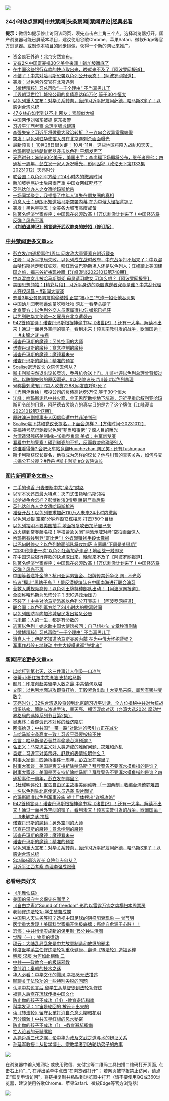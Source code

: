 ![](https://raw.githubusercontent.com/jsvpn/jsproxy/dev/64photo/fqnews-qr.jpg)

<div id="tt">
<h3>24小时热点禁闻|<a href="#%E4%B8%AD%E5%85%B1%E7%A6%81%E9%97%BB%E6%9B%B4%E5%A4%9A%E6%96%87%E7%AB%A0">中共禁闻</a>|<a href="#%E5%9B%BE%E7%89%87%E6%96%B0%E9%97%BB%E6%9B%B4%E5%A4%9A%E6%96%87%E7%AB%A0">头条禁闻</a>|<a href="#%E6%96%B0%E9%97%BB%E8%AF%84%E8%AE%BA%E6%9B%B4%E5%A4%9A%E6%96%87%E7%AB%A0">禁闻评论|<a href="#%E5%BF%85%E7%9C%8B%E7%BB%8F%E5%85%B8%E5%A5%BD%E6%96%87">经典必看</a></h3>
<div><b>提示：</b>微信如提示停止访问该网页，须先点击右上角三个点，选择浏览器打开。国产浏览器可能已屏蔽本项目，建议使用谷歌Chrome、苹果Safari、微软Edge等官方浏览器。或<a href="%E5%88%B6%E4%BD%9Cgit%E7%A6%81%E9%97%BB%E9%95%9C%E5%83%8F.md">制作本项目的同步镜像</a>，获得一个新的网址来推广。</div>
<ul>

<li><a href="/cnnews/20231013/1946633.md">资金疯狂外逃！北京突然宣布…</a></li>
<li><a href="/cnnews/20231013/1946458.md">又有2名中国富豪携30亿美金来润！新加坡赢麻了</a></li>
<li><a href="/topimagenews/20231013/1946646.md">在中国这些银行存款的快点取出来，晚就来不及了【阿波罗网报道】</a></li>
<li><a href="/topimagenews/20231013/1946609.md">不装了！中共对哈马斯恐袭以色列公开表态！【阿波罗网报道】</a></li>
<li><a href="/cnnews/20231013/1946678.md">突发：以色列外交官在北京遇刺</a></li>
<li><a href="/topimagenews/20231013/1946492.md">【微博精粹】习总再吹“一千个理由” 不当真男儿了</a></li>
<li><a href="/cbnews/20231013/1946520.md">〖兲朝浮世绘〗城投公司的负债高达65万亿,等于30个恒大</a></li>
<li><a href="/comments/20231013/1946692.md">以色列重大宣布：对华关系转向，轰炸习近平好友阿萨德，哈马斯S定了！以感谢台湾总统</a></li>
<li><a href="/yule/20231013/1946442.md">47岁林心如老到认不出 网友：素颜似大妈</a></li>
<li><a href="/headline/20231013/1946704.md">中国网传刘强东被抓 京东报警</a></li>
<li><a href="/comments/20231013/1946672.md">习近平江西考察 总理李强成跟班</a></li>
<li><a href="/baitai/20231013/1946689.md">李强失宠？习近平将做重大政治转折 ？一连串会议异常露端倪</a></li>
<li><a href="/baitai/20231013/1946735.md">突发！以色列驻华使馆人员在北京遇刺杀画面曝光</a></li>
<li><a href="/sohnews/20231013/1946685.md">最新预言！ 10月28日很关键！ 10月-11月，这些地区将陷入战乱和天灾…</a></li>
<li><a href="/worldnews/20231013/1946612.md">哈玛斯疑似持朝鲜武器袭击以色列 平壤发声了</a></li>
<li><a href="/comments/20231013/1946446.md">天亮时分：冻结60亿美元，美国出手；李尚福下场即将公布，继任者是他；四通桥一周年，彭立发一家人近况曝光，形同囚犯（政论天下第1133集 20231012）天亮时分</a></li>
<li><a href="/topimagenews/20231013/1946594.md">联合国：以色列军方给了24小时内的撤离时间</a></li>
<li><a href="/baitai/20231013/1946699.md">新加坡辱骂护士后果很严重 中国女网红吓坏了</a></li>
<li><a href="/topimagenews/20231014/1946889.md">英伟达创办人之女遭哈玛斯枪杀</a></li>
<li><a href="/funmedia/20231013/1946502.md">一场同学聚会，我顿悟了中年人消失在朋友圈的真相</a></li>
<li><a href="/topimagenews/20231013/1946428.md">消息人士：伊朗不知道哈马斯突袭内幕 在为中俄大怪招背锅？</a></li>
<li><a href="/cnnews/20231013/1946515.md">突发！黑色星期五！全美各大城市高度戒备</a></li>
<li><a href="/topimagenews/20231013/1946629.md">陆著名经济学家疾呼：中国现在必须改革！1万亿刺激计划来了！中国经济将反弹？风光不再</a></li>
<li><b><a href="/comments/20200207/1272816.md" target="_blank">《刘伯温碑记》预言避开武汉肺炎的妙招（修订版）</a></b></li>
</ul>
</div>

<div class="catlist">
<h3><a href="/cbnews/" target="_blank">中共禁闻</a><span><a href="/cbnews/" target="_blank" rel="nofollow">更多文章>></a></span></h3>
<ul>
<li><a href="/cbnews/20231014/1946956.md" target="_blank">彭立发/四通桥事件1周年 网友称大量警察在附近截查</a></li>
<li><a href="/cbnews/20231014/1946938.md" target="_blank">江峰：习近平搅局失败，以色列成立战时政府，中东战争打不起来了；中以混血哈玛斯掳走粉红狂欢，粉红愿做巴勒斯坦人还是以色列人；江峰踏上美国建国之旅，福吉谷祈祷现神蹟【江峰漫谈20231013第748期】</a></li>
<li><a href="/cbnews/20231014/1946881.md" target="_blank">中以混血女儿被哈马斯绑架 母恳请习救女 习怎么想？【阿波罗网报导】</a></li>
<li><a href="/cbnews/20231014/1946873.md" target="_blank">美国思想领袖：【精彩片段】 习近平身边的隐匿谋逆者究竟是谁？中共刮代理人夺权风暴 &#8211; #新闻大家谈</a></li>
<li><a href="/cbnews/20231014/1946847.md" target="_blank">恋爱3年公务员男友偷偷结婚 正宫“被小三”气炸一招让他吞恶果</a></li>
<li><a href="/cbnews/20231014/1946846.md" target="_blank">中国幼儿园老师逼幼童吃呕吐物 网友一看拳头硬了</a></li>
<li><a href="/cbnews/20231013/1946784.md" target="_blank">北京警方：以色列外交人员家属遭扎伤 嫌犯已抓获</a></li>
<li><a href="/cbnews/20231013/1946737.md" target="_blank">以色列驻华大使馆一名雇员在北京遭袭击</a></li>
<li><a href="/comments/20231013/1946698.md" target="_blank">942首预言诗！诺查丹玛斯根据神谕书写《诸世纪》！还有一大半，解读不出来！通过一面另外空间的镜子，看到未来！预言宗教引发的战争，欧洲国运！｜ #未解之谜 扶摇</a></li>
<li><a href="/comments/20231013/1946697.md" target="_blank">诺查丹玛斯的魔镜：另外空间的大师</a></li>
<li><a href="/comments/20231013/1946696.md" target="_blank">诺查丹玛斯的魔镜：意念控制的魔镜</a></li>
<li><a href="/comments/20231013/1946695.md" target="_blank">诺查丹玛斯的魔镜：魔镜看未来</a></li>
<li><a href="/comments/20231013/1946694.md" target="_blank">诺查丹玛斯的魔镜：精准的预言</a></li>
<li><a href="/comments/20231013/1946686.md" target="_blank">Scalise退选议长 众院何去何从？</a></li>
<li><a href="/comments/20231013/1946630.md" target="_blank">斯卡利斯突然退出议长竞选，乔丹机会送上门。川普批评以色列总理曾背叛过他。以防御失败的原因曝光。#众议院议长 #川普 #以色列总理</a></li>
<li><a href="/cbnews/20231013/1946610.md" target="_blank">号称最刺激餐厅?每人收费2288,网友直呼吓死了</a></li>
<li><a href="/cbnews/20231013/1946520.md" target="_blank">〖兲朝浮世绘〗城投公司的负债高达65万亿,等于30个恒大</a></li>
<li><a href="/cbnews/20231013/1946381.md" target="_blank">江峰：哈玛斯走私中共火箭，金正恩帮助挖地下坑道，习近平重启叙利亚哈玛斯司令部的用意，阿萨德去灵隐寺的真实目的是为了这个牌位【江峰漫谈20231012第747期】</a></li>
<li><a href="/cbnews/20231013/1946311.md" target="_blank">原驻澳洲副领事夫人因信仰遭中共非法判刑</a></li>
<li><a href="/comments/20231013/1946304.md" target="_blank">Scalise赢下共和党议长提名，下面会怎样？【方伟时间-20231012】</a></li>
<li><a href="/cbnews/20231012/1946232.md" target="_blank">美福特号航母驰援以色列“非当和事佬”？惊人目的曝光</a></li>
<li><a href="/cbnews/20231012/1946231.md" target="_blank">台湾造潜舰搭美制Mk-48重型鱼雷 美媒：共军新梦魇</a></li>
<li><a href="/cbnews/20231012/1946075.md" target="_blank">看看中共的警察！碰到碰瓷的不抓，反而教唆他碰瓷别人</a></li>
<li><a href="/cbnews/20231012/1946045.md" target="_blank">这谁看得懂? 合肥火车站竟翻Huochezhan 网民笑 : 还有Tushuguan</a></li>
<li><a href="/comments/20231012/1946034.md" target="_blank">斯卡利斯获议长提名，他将成为怎样的议长？他与川普的真实关系，如何与麦卡锡公开分裂？#乔丹 #斯卡利斯 #众议院议长</a></li>

</ul>
</div>
<div class="catlist">
<h3><a href="/topimagenews/" target="_blank">图片新闻</a><span><a href="/topimagenews/" target="_blank" rel="nofollow">更多文章>></a></span></h3>
<ul>
<li><a href="/topimagenews/20231014/1946955.md" target="_blank">二手的也香 丹麦要断中共“枭龙”财路</a></li>
<li><a href="/topimagenews/20231014/1946942.md" target="_blank">以军本次还击最大特点：灭门式击毙哈马斯领袖</a></li>
<li><a href="/topimagenews/20231014/1946941.md" target="_blank">以哈战争会怎样？彭博推演3情境 曝最严重后果</a></li>
<li><a href="/topimagenews/20231014/1946889.md" target="_blank">英伟达创办人之女遭哈玛斯枪杀</a></li>
<li><a href="/topimagenews/20231013/1946796.md" target="_blank">准备开战！以色列要求加萨110万人未来24小时内撤离</a></li>
<li><a href="/topimagenews/20231013/1946760.md" target="_blank">以色列发狠 空袭1分钟炸毁12栋楼房 打击750个目标</a></li>
<li><a href="/topimagenews/20231013/1946759.md" target="_blank">以色列摆明不要美国插手 地面报复攻击加萨自己来</a></li>
<li><a href="/topimagenews/20231013/1946758.md" target="_blank">战火烧到常春藤名校！学校紧急关闭“两派示威对峙”空拍画面惊人</a></li>
<li><a href="/topimagenews/20231013/1946744.md" target="_blank">哈玛斯有钱到登“富比世”！外媒曝赚钱手段太震撼</a></li>
<li><a href="/topimagenews/20231013/1946648.md" target="_blank">以巴何时停火？以色列地面部队将攻加萨 专家曝“下周是关键期”</a></li>
<li><a href="/topimagenews/20231013/1946647.md" target="_blank">“每30秒炮击一次”以色列狂轰加萨走廊！地面战一触即发</a></li>
<li><a href="/topimagenews/20231013/1946646.md" target="_blank">在中国这些银行存款的快点取出来，晚就来不及了【阿波罗网报道】</a></li>
<li><a href="/topimagenews/20231013/1946629.md" target="_blank">陆著名经济学家疾呼：中国现在必须改革！1万亿刺激计划来了！中国经济将反弹？风光不再</a></li>
<li><a href="/topimagenews/20231013/1946628.md" target="_blank">中国等着递补金牌？杭州亚运男篮金、银牌传禁药争议 网 : 不光彩</a></li>
<li><a href="/topimagenews/20231013/1946621.md" target="_blank">抗议“摸走”黑瞎子岛？！俄反潜舰编队在中国南海进行联合演习</a></li>
<li><a href="/topimagenews/20231013/1946620.md" target="_blank">营救人质视频疯传！以色列王牌特种部队出动！【阿波罗网报道】</a></li>
<li><a href="/topimagenews/20231013/1946619.md" target="_blank">全面称哈玛斯为恐怖分子？BBC遇政治压力</a></li>
<li><a href="/topimagenews/20231013/1946609.md" target="_blank">不装了！中共对哈马斯恐袭以色列公开表态！【阿波罗网报道】</a></li>
<li><a href="/topimagenews/20231013/1946594.md" target="_blank">联合国：以色列军方给了24小时内的撤离时间</a></li>
<li><a href="/topimagenews/20231013/1946585.md" target="_blank">以色列国防军向加沙城居民发出紧急公告</a></li>
<li><a href="/topimagenews/20231013/1946564.md" target="_blank">马未都：人的一生，都是有命数的</a></li>
<li><a href="/topimagenews/20231013/1946500.md" target="_blank">逃离以色列！她求助中国大使馆被回：自己想办法 文章秒遭删除</a></li>
<li><a href="/topimagenews/20231013/1946492.md" target="_blank">【微博精粹】习总再吹“一千个理由” 不当真男儿了</a></li>
<li><a href="/topimagenews/20231013/1946428.md" target="_blank">消息人士：伊朗不知道哈马斯突袭内幕 在为中俄大怪招背锅？</a></li>
<li><a href="/topimagenews/20231013/1946396.md" target="_blank">军事作战般五地联动 中共大规模遣返“脱北者”</a></li>

</ul>
</div>
<div class="catlist">
<h3><a href="/comments/" target="_blank">新闻评论</a><span><a href="/comments/" target="_blank" rel="nofollow">更多文章>></a></span></h3>
<ul>
<li><a href="/comments/20231014/1946957.md" target="_blank">以哈打到第七天，这三件事让人倒吸一口凉气</a></li>
<li><a href="/comments/20231014/1946922.md" target="_blank">张菁:小粉红被中共洗脑 支持哈马斯</a></li>
<li><a href="/comments/20231014/1946911.md" target="_blank">颜丹：印度创赴美留学人数之最 中共情何以堪</a></li>
<li><a href="/comments/20231014/1946908.md" target="_blank">文昭：以色列地面进攻即将打响、王毅紧急出动！大变局来临，局势有哪些变数？</a></li>
<li><a href="/comments/20231014/1946907.md" target="_blank">天亮时分：32名台湾退役将领到北京聼习近平训话，全方位揭秘中共对台统战组织结构、策略与渗透手法，章天亮、横河深度对话（台湾大选2024 牵动世界格局的选择系列节目第2集）</a></li>
<li><a href="/comments/20231014/1946896.md" target="_blank">吴惠林：看穿资讯不对称的经济陷阱</a></li>
<li><a href="/comments/20231014/1946895.md" target="_blank">网海拾贝：中共国“一带一路”对欧洲的吸引力正在减少</a></li>
<li><a href="/comments/20231014/1946894.md" target="_blank">与哈马斯突袭高度一致！习近平恐要按捺不住</a></li>
<li><a href="/comments/20231014/1946893.md" target="_blank">金言：哈马斯是否替共军偷袭台湾预演？</a></li>
<li><a href="/comments/20231014/1946892.md" target="_blank">弘正义：马克思主义对人类造成的难解问题、灾难和危机</a></li>
<li><a href="/comments/20231014/1946882.md" target="_blank">袁斌：习近平对美示好，舒默的表情说明什么？</a></li>
<li><a href="/comments/20231013/1946791.md" target="_blank">时事大家谈：四通桥事件一周年，彭立发在哪里？</a></li>
<li><a href="/comments/20231013/1946790.md" target="_blank">时事大家谈：美国是否支持铲除哈马斯？拜登警告不要浑水摸鱼指的是谁？</a></li>
<li><a href="/comments/20231013/1946779.md" target="_blank">时事大家谈：美国是否支持铲除哈马斯？拜登警告不要浑水摸鱼指的是谁？四通桥事件一周年，彭立发在哪里？</a></li>
<li><a href="/comments/20231013/1946733.md" target="_blank">【杜耀明评论】宝岛自由民主故事美丽动听 「一国两制」收编台湾绮梦难圆</a></li>
<li><a href="/comments/20231013/1946732.md" target="_blank">一名以色列驻北京使馆人员遇袭 影片曝光</a></li>
<li><a href="/comments/20231013/1946730.md" target="_blank">哈玛斯瞄准以色列军事设施 战士尸体搜出“详细攻略”</a></li>
<li><a href="/comments/20231013/1946698.md" target="_blank">942首预言诗！诺查丹玛斯根据神谕书写《诸世纪》！还有一大半，解读不出来！通过一面另外空间的镜子，看到未来！预言宗教引发的战争，欧洲国运！｜ #未解之谜 扶摇</a></li>
<li><a href="/comments/20231013/1946697.md" target="_blank">诺查丹玛斯的魔镜：另外空间的大师</a></li>
<li><a href="/comments/20231013/1946696.md" target="_blank">诺查丹玛斯的魔镜：意念控制的魔镜</a></li>
<li><a href="/comments/20231013/1946695.md" target="_blank">诺查丹玛斯的魔镜：魔镜看未来</a></li>
<li><a href="/comments/20231013/1946694.md" target="_blank">诺查丹玛斯的魔镜：精准的预言</a></li>
<li><a href="/comments/20231013/1946692.md" target="_blank">以色列重大宣布：对华关系转向，轰炸习近平好友阿萨德，哈马斯S定了！以感谢台湾总统</a></li>
<li><a href="/comments/20231013/1946686.md" target="_blank">Scalise退选议长 众院何去何从？</a></li>
<li><a href="/comments/20231013/1946672.md" target="_blank">习近平江西考察 总理李强成跟班</a></li>

</ul>
</div>

<div class="catlist">
<h3>必看经典好文</h3>
<ul>
<li><a href="/comments/20200527/783191.md" target="_blank">《乐舞仙踪》</a></li>
<li><a href="/lifebaike/20200520/1331379.md" target="_blank">美国的保守主义保守在哪里？</a></li>
<li><a href="/comments/20230707/1905138.md" target="_blank">《自由之声》”Sound of freedom” 影片以雷霆万钧之势横扫本周票房</a></li>
<li><a href="/cbnews/20211114/1652214.md" target="_blank">老师修炼法轮功 学生破茧成蝶</a></li>
<li><a href="/comments/20220208/1689146.md" target="_blank">中国男人天生劣等吗？透视中国足球的阴盛阳衰现象 — 曾节明</a></li>
<li><a href="/comments/20201115/1431139.md" target="_blank">医学重大发现！美国科学家揭开终极底牌：癌症自愈源于心脏！！</a></li>
<li><a href="/baitai/20200711/1359005.md" target="_blank">恐怖：中共悄悄实施新的保甲制-15分钟生活圈</a></li>
<li><a href="/comments/20200810/1377609.md" target="_blank">觉醒（一）：物质的运动</a></li>
<li><a href="/comments/20220730/1764893.md" target="_blank">项云：大陆乱局乱象是中共故意制造和放纵的邪术</a></li>
<li><a href="/comments/20220416/1720335.md" target="_blank">印度医学系主任修炼法轮功重获健康、翻译《转法轮》造福乡梓</a></li>
<li><a href="/bannedvideo/20220321/1707657.md" target="_blank">韩服 汉服 为何如此相像 二</a></li>
<li><a href="/comments/20220331/1712636.md" target="_blank">中共——政教合一的极端邪教</a></li>
<li><a href="/comments/20230528/1889935.md" target="_blank">曾节明：秦朝的技术之迷</a></li>
<li><a href="/comments/20220220/1694796.md" target="_blank">华人必看：中华文化的飓风 幸福感无法描述</a></li>
<li><a href="/comments/20190417/1114875.md" target="_blank">聊聊关于法轮功的一些特别尖锐的问题</a></li>
<li><a href="/cbnews/20210723/1592176.md" target="_blank">认清中共谎言后 留学生从基督徒到法轮功修炼</a></li>
<li><a href="/bannedvideo/20220509/1730156.md" target="_blank">福建人后裔在琉球传播中国文化</a></li>
<li><a href="/comments/20231003/1941694.md" target="_blank">防止你的孩子不成功（14）-教育避坑指南</a></li>
<li><a href="/comments/20230228/1854345.md" target="_blank">科学发现：宇宙是轮回的 被设计出来的</a></li>
<li><a href="/comments/20190512/1127015.md" target="_blank">读《转法轮》留守女孩打消自杀念头柳暗花明</a></li>
<li><a href="/ccpdope/20210708/1583079.md" target="_blank">万分惊骇！中共五星红旗的风水秘密</a></li>
<li><a href="/lifebaike/20230916/1934424.md" target="_blank">防止你的孩子不成功（1） &#8211;教育避坑指南</a></li>
<li><a href="/comments/20200606/783250.md" target="_blank">牲人论者的无耻嘴脸</a></li>
<li><a href="/tculture/20180501/935934.md" target="_blank">从尧舜禹三代之嘱，论中华为政及文武之道与术的辨证关系</a></li>
<li><a href="/comments/20210629/1576797.md" target="_blank">孙延军教授：从哲学博士、宗教学者到法轮功弟子的故事</a></li>

</ul>
</div>

![](https://raw.githubusercontent.com/jsvpn/jsproxy/dev/64photo/fqnews-qr.jpg)

在浏览器中输入短网址 或使用微信、支付宝等二维码工具扫描二维码打开页面, 点击右上角"...", 在弹出菜单中点击“在浏览器打开”； 若网页被举报禁止访问，请点击“恢复申请访问”，将链接复制并粘贴到浏览器中打开（请不要使用QQ或360浏览器，建议使用谷歌Chrome、苹果Safari、微软Edge等官方浏览器）

![](https://raw.githubusercontent.com/jsvpn/jsproxy/dev/64photo/wx.jpg)